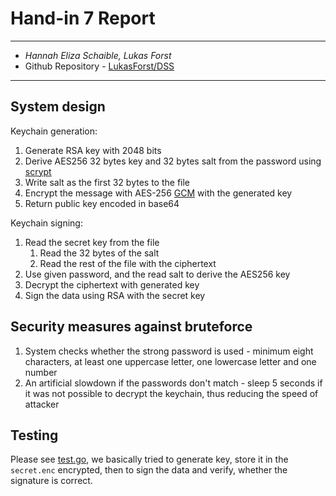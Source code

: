 # Hand-in 7 Report
___
* *Hannah Eliza Schaible, Lukas Forst*
* Github Repository - [LukasForst/DSS](https://github.com/LukasForst/DSS/tree/master/handins/7)
___

## System design
Keychain generation:
1. Generate RSA key with 2048 bits
1. Derive AES256 32 bytes key and 32 bytes salt from the password 
using [scrypt](https://pkg.go.dev/golang.org/x/crypto/scrypt)
1. Write salt as the first 32 bytes to the file
1. Encrypt the message with AES-256 [GCM](https://en.wikipedia.org/wiki/Galois/Counter_Mode)
with the generated key
1. Return public key encoded in base64

Keychain signing:
1. Read the secret key from the file
    1. Read the 32 bytes of the salt 
    1. Read the rest of the file with the ciphertext
1. Use given password, and the read salt to derive the AES256 key
1. Decrypt the ciphertext with generated key
1. Sign the data using RSA with the secret key


## Security measures against bruteforce
1. System checks whether the strong password is used - minimum eight characters, 
at least one uppercase letter, one lowercase letter and one number
1. An artificial slowdown if the passwords don't match - 
sleep 5 seconds if it was not possible to decrypt the keychain, 
thus reducing the speed of attacker

## Testing
Please see [test.go](test.go), we basically tried to generate key,
store it in the `secret.enc` encrypted, then to sign the data and 
verify, whether the signature is correct.